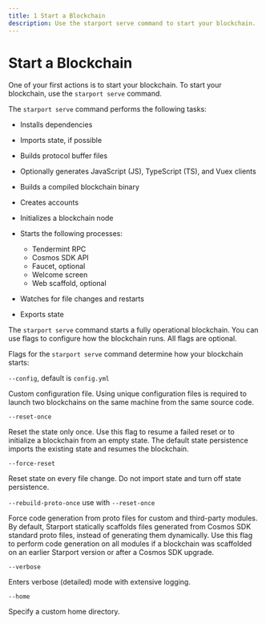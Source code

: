 ```yaml
---
title: 1 Start a Blockchain
description: Use the starport serve command to start your blockchain.
---
```


# Start a Blockchain

One of your first actions is to start your blockchain. To start your blockchain, use the `starport serve` command.

The `starport serve` command performs the following tasks:

- Installs dependencies
- Imports state, if possible
- Builds protocol buffer files
- Optionally generates JavaScript (JS), TypeScript (TS), and Vuex clients
- Builds a compiled blockchain binary
- Creates accounts
- Initializes a blockchain node
- Starts the following processes:

  - Tendermint RPC
  - Cosmos SDK API
  - Faucet, optional
  - Welcome screen
  - Web scaffold, optional

- Watches for file changes and restarts
- Exports state

The `starport serve` command starts a fully operational blockchain. You can use flags to configure how the blockchain runs. All flags are optional.

Flags for the `starport serve` command determine how your blockchain starts:

`--config`, default is `config.yml`

Custom configuration file. Using unique configuration files is required to launch two blockchains on the same machine from the same source code.

`--reset-once`

Reset the state only once. Use this flag to resume a failed reset or to initialize a blockchain from an empty state. The default state persistence imports the existing state and resumes the blockchain.

`--force-reset`

Reset state on every file change. Do not import state and turn off state persistence.

`--rebuild-proto-once` use with `--reset-once`

Force code generation from proto files for custom and third-party modules. By default, Starport statically scaffolds files generated from Cosmos SDK standard proto files, instead of generating them dynamically. Use this flag to perform code generation on all modules if a blockchain was scaffolded on an earlier Starport version or after a Cosmos SDK upgrade.

`--verbose`

Enters verbose (detailed) mode with extensive logging.

`--home`

Specify a custom home directory.
